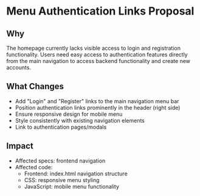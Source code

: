# Menu Authentication Links Proposal

## Why
The homepage currently lacks visible access to login and registration functionality. Users need easy access to authentication features directly from the main navigation to access backend functionality and create new accounts.

## What Changes
- Add "Login" and "Register" links to the main navigation menu bar
- Position authentication links prominently in the header (right side)
- Ensure responsive design for mobile menu
- Style consistently with existing navigation elements
- Link to authentication pages/modals

## Impact
- Affected specs: frontend navigation
- Affected code: 
  - Frontend: index.html navigation structure
  - CSS: responsive menu styling
  - JavaScript: mobile menu functionality